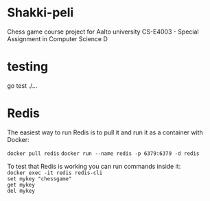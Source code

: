 # Shakki-peli
Chess game course project for Aalto university  CS-E4003 - Special Assignment in Computer Science D

# testing
go test ./...


# Redis

The easiest way to run Redis is to pull it and run it as a container with Docker:  

`` docker pull redis `` 
`` docker run --name redis -p 6379:6379 -d redis ``

To test that Redis is working you can run commands inside it:  
`` docker exec -it redis redis-cli ``  
`` set mykey "chessgame" ``  
`` get mykey ``  
`` del mykey ``  